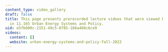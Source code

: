 ```yaml
---
content_type: video_gallery
draft: false
title: This page presents prerecorded lecture videos that were viewed by the students
  in 11.165 Urban Energy Systems and Policy.
uid: e5fb600c-2151-49c5-8f85-166a460c6ce9
videos:
  content: []
  website: urban-energy-systems-and-policy-fall-2022
---
```


